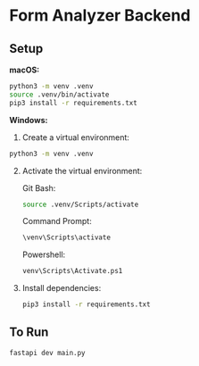 # Form Analyzer Backend

## Setup
**macOS:**
```bash
python3 -m venv .venv
source .venv/bin/activate
pip3 install -r requirements.txt
```

**Windows:**

1. Create a virtual environment:
```bash
python3 -m venv .venv
```

2. Activate the virtual environment:

   Git Bash:
   ```bash
   source .venv/Scripts/activate
   ```

   Command Prompt:
   ```bash
   \venv\Scripts\activate
   ```

   Powershell:
   ```bash
   venv\Scripts\Activate.ps1
   ```
3. Install dependencies:
   ```bash
   pip3 install -r requirements.txt
   ```

## To Run 
```bash
fastapi dev main.py 
```

